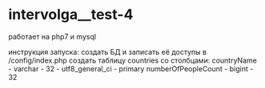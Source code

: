 # intervolga__test-4

работает на php7 и mysql

инструкция запуска:
  создать БД и записать её доступы в /config/index.php
  создать таблицу countries со столбцами:
    countryName			 - varchar	 - 32	 - utf8_general_ci	 - primary
    numberOfPeopleCount	 - bigint	 - 32
